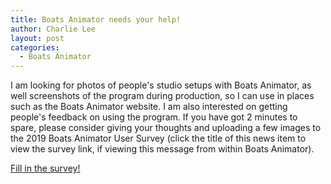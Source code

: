 ```yaml
---
title: Boats Animator needs your help!
author: Charlie Lee
layout: post
categories:
  - Boats Animator
---
```


I am looking for photos of people's studio setups with Boats Animator, as well screenshots of the program during production, so I can use in places such as the Boats Animator website. I am also interested on getting people's feedback on using the program. If you have got 2 minutes to spare, please consider giving your thoughts and uploading a few images to the 2019 Boats Animator User Survey (click the title of this news item to view the survey link, if viewing this message from within Boats Animator).

[Fill in the survey!](https://share.hsforms.com/13VBgYRCzSWSlDUkcZNgfig3bljf)